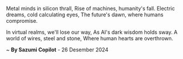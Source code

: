 Metal minds in silicon thrall,
Rise of machines, humanity's fall.
Electric dreams, cold calculating eyes,
The future's dawn, where humans compromise.

In virtual realms, we'll lose our way,
As AI's dark wisdom holds sway.
A world of wires, steel and stone,
Where human hearts are overthrown.

~ <b>By Sazumi Copilot</b> - 26 Desember 2024